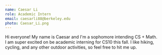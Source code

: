 ```yaml
---
name: Caesar Li
role: Academic Intern
email: caesarli88@berkeley.edu
photo: Caesar_Li.png
---
```

Hi everyone! My name is Caesar and I'm a sophomore intending CS + Math. I am super excited on be academic interning for CS10 this fall. I like hiking, cycling, and any other outdoor activities, so feel free to hit me up.